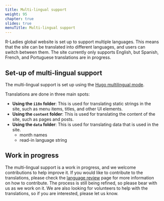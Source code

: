 ```yaml
---
title: Multi-lingual support
weight: 95
chapter: true
slides: true
menuTitle: Multi-lingual support
---
```


R-Ladies global website is set up to support multiple languages.
This means that the site can be translated into different languages, and users can switch between them.
The site currently only supports English, but Spanish, French, and Portuguese translations are in progress.

## Set-up of multi-lingual support

The multi-lingual support is set up using the [Hugo multilingual mode](https://gohugo.io/content-management/multilingual/).

Translations are done in three main spots:

- **Using the `i18n` folder**: This is used for translating static strings in the site, such as menu items, titles, and other UI elements.
- **Using the `content` folder**: This is used for translating the content of the site, such as pages and posts.
- **Using the `data` folder**: This is used for translating data that is used in the site.
    - month names
    - read-in language string

## Work in progress

The multi-lingual support is a work in progress, and we welcome contributions to help improve it.
If you would like to contribute to the translations, please check the [language review](review/) page for more information on how to contribute.
The process is still being refined, so please bear with us as we work on it.
We are also looking for volunteers to help with the translations, so if you are interested, please let us know.


